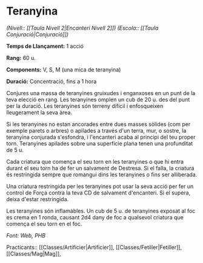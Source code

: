 # Teranyina

*(Nivell:: [[Taula Nivell 2|Encanteri Nivell 2]]) (Escola:: [[Taula Conjuració|Conjuració]])*

**Temps de Llançament:** 1 acció

**Rang:** 60 u.

**Components:** V, S, M (una mica de teranyina)

**Duració:** Concentració, fins a 1 hora

Conjures una massa de teranyines gruixudes i enganxoses en un punt de la teva elecció en rang. Les teranyines omplen un cub de 20 u. des del punt per la duració. Les teranyines són terreny difícil i enfosqueixen lleugerament la seva àrea.

Si les teranyines no estan ancorades entre dues masses sòlides (com per exemple parets o arbres) o apilades a través d'un terra, mur, o sostre, la teranyina conjurada s'esfondra, i l'encanteri acaba al principi del teu proper torn. Teranyines apilades sobre una superfície plana tenen una profunditat de 5 u.

Cada criatura que comença el seu torn en les teranyines o que hi entra durant el seu torn ha de fer un salvament de Destresa. Si el falla, la criatura és restringida sempre que romangui dins les teranyines o fins ser alliberada.

Una criatura restringida per les teranyines pot usar la seva acció per fer un control de Força contra la teva CD de salvament d'encanteri. Si el supera, deixa d'estar restringida.

Les teranyines són inflamables. Un cub de 5 u. de teranyines exposat al foc es crema en 1 ronda, causant 2d4 dany de foc a qualsevol criatura que comença el seu torn en el foc.


*Font: Web, PHB*



Practicants:: [[Classes/Artificier|Artificier]], [[Classes/Fetiller|Fetiller]], [[Classes/Mag|Mag]], 